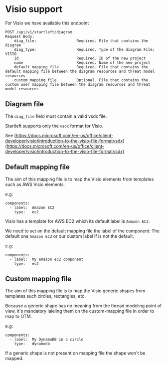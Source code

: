 # Visio support
For Visio we have available this endpoint
```
POST /api/v1/startleft/diagram
Request Body:
    diag_file:                  Required. File that contains the diagram
    diag_type:                  Required. Type of the diagram File: VISIO
    id                          Required. ID of the new project
    name                        Required. Name of the new project
    default_mapping_file        Required. File that contains the default mapping file between the diagram resources and threat model resources
    custom_mapping_file         Optional. File that contains the custom user mapping file between the diagram resources and threat model resources
```

## Diagram file
The `diag_file` field must contain a valid vsdx file.

Startleft supports only the `vsdx` format for Visio. 

See [https://docs.microsoft.com/en-us/office/client-developer/visio/introduction-to-the-visio-file-formatvsdx](https://docs.microsoft.com/en-us/office/client-developer/visio/introduction-to-the-visio-file-formatvsdx)


## Default mapping file
The aim of this mapping file is to map the  Visio elements from templates such as AWS Visio elements.

e.g: 
```commandline
components:
  - label:  Amazon EC2
    type:   ec2
```

Visio has a template for AWS EC2 which its default label is ```Amazon EC2```.

We need to set on the default mapping file the label of the component: The default one ```Amazon EC2``` or our custom label if is not the default.

e.g: 
```commandline
components:
  - label:  My amazon ec2 component
    type:   ec2
```


## Custom mapping file
The aim of this mapping file is to map the Visio generic shapes from templates such circles, rectangles, etc.

Because a generic shape has no meaning from the thread modeling point of view, it's mandatory laleling them on the 
custom-mapping file in order to map to OTM.


e.g: 
```commandline
components:
  - label:  My DynamoDB in a circle
    type:   dynamodb
```

If a generic shape is not present on mapping file the shape won't be mapped.

